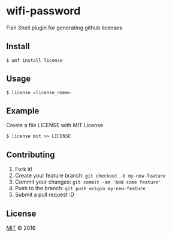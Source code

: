 # wifi-password

Fish Shell plugin for generating github licenses

## Install

```fish
$ omf install license
```

## Usage

```fish
$ license <license_name>
```

## Example

Create a file LICENSE with MIT License

```fish
$ license mit >> LICENSE
```

## Contributing

1. Fork it!
2. Create your feature branch: `git checkout -b my-new-feature`
3. Commit your changes: `git commit -am 'Add some feature'`
4. Push to the branch: `git push origin my-new-feature`
5. Submit a pull request :D

## License

[MIT](https://github.com/grvcoelho/wifi-password/blob/master/LICENSE) &copy; 2016


